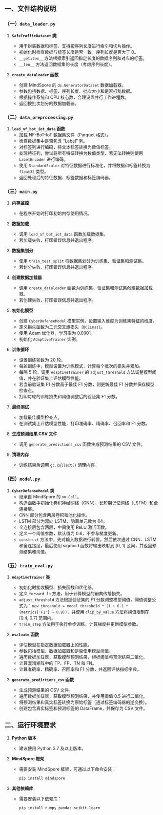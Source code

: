 ## 一、文件结构说明

### （一）`data_loader.py`

1. **`SafeTrafficDataset` 类**
   - 用于封装数据和标签，支持按序列长度进行索引和切片操作。
   - 初始化时检查数据与标签长度是否一致，序列长度是否大于 0。
   - `__getitem__` 方法根据索引返回指定长度的数据序列和对应的标签。
   - `__len__` 方法返回数据集的长度（考虑序列长度）。

2. **`create_dataloader` 函数**
   - 创建 MindSpore 的 `ds.GeneratorDataset` 数据加载器。
   - 参数包括数据、标签、序列长度、批次大小和是否打乱数据。
   - 根据操作系统和 CPU 核心数，合理设置并行工作进程数。
   - 返回按批次划分的数据加载器。

### （二）`data_preprocessing.py`

1. **`load_nf_bot_iot_data` 函数**
   - 加载 NF-BoT-IoT 数据集文件（Parquet 格式）。
   - 检查数据集中是否包含 “Label” 列。
   - 对标签列进行编码，将文本标签转换为数值标签。
   - 处理特征列，尝试将所有特征转换为数值类型，若无法转换则使用 `LabelEncoder` 进行编码。
   - 使用 `StandardScaler` 对特征数据进行标准化，并将数据和标签转换为 `float32` 类型。
   - 返回处理后的特征数据、标签数据和标签编码器。

### （三）`main.py`

1. **内存监控**
   - 在程序开始时打印初始内存使用情况。

2. **数据加载**
   - 调用 `load_nf_bot_iot_data` 函数加载数据集。
   - 若加载失败，打印错误信息并退出程序。

3. **数据集划分**
   - 使用 `train_test_split` 将数据集划分为训练集、验证集和测试集。
   - 若划分失败，打印错误信息并退出程序。

4. **创建数据加载器**
   - 调用 `create_dataloader` 函数为训练集、验证集和测试集创建数据加载器。
   - 若创建失败，打印错误信息并退出程序。

5. **初始化模型**
   - 创建 `CyberDefenseModel` 模型实例，设置输入维度为训练集特征的维度。
   - 定义损失函数为二元交叉熵损失（`BCELoss`）。
   - 使用 Adam 优化器，学习率为 0.0001。
   - 初始化 `AdaptiveTrainer` 实例。

6. **训练循环**
   - 设置训练轮数为 20 轮。
   - 每轮训练中，模型设置为训练模式，计算每个批次的损失并累加。
   - 每隔 5 轮，调用 `AdaptiveTrainer` 的 `adjust_threshold` 方法调整模型阈值，并在验证集上评估模型性能。
   - 若当前验证集 F1 分数高于最佳 F1 分数，则更新最佳 F1 分数并保存模型检查点。
   - 打印每轮的训练损失和阈值调整后的验证集 F1 分数。

7. **最终测试**
   - 加载最佳模型检查点。
   - 在测试集上评估模型性能，打印准确率、精确率、召回率和 F1 分数。

8. **生成预测结果 CSV 文件**
   - 调用 `generate_predictions_csv` 函数生成预测结果的 CSV 文件。

9. **清理内存**
   - 训练结束后调用 `gc.collect()` 清理内存。

### （四）`model.py`

1. **`CyberDefenseModel` 类**
   - 继承自 MindSpore 的 `nn.Cell`。
   - 构造函数中初始化卷积神经网络（CNN）、长短期记忆网络（LSTM）和全连接层。
   - CNN 部分包含两层卷积和池化操作。
   - LSTM 部分为双向 LSTM，隐藏单元数为 64。
   - 全连接层包含两层，中间使用 ReLU 激活函数。
   - 定义一个阈值参数，默认值为 0.6，不参与梯度更新。
   - `construct` 方法中，先对输入数据进行转置，然后依次通过 CNN、LSTM 和全连接层，最后使用 sigmoid 函数将输出映射到 [0, 1] 区间，并返回预测结果和阈值。

### （五）`train_eval.py`

1. **`AdaptiveTrainer` 类**
   - 初始化时接收模型、损失函数和优化器。
   - 定义 `forward_fn` 方法，用于计算模型的前向传播损失。
   - `adjust_threshold` 方法根据验证集的 F1 分数调整模型阈值，阈值调整公式为：`new_threshold = model.threshold * (1 + 0.1 * (metrics['F1'] - 0.9))`，并使用 `clip_by_value` 方法将阈值限制在 [0.4, 0.7] 范围内。
   - `train_step` 方法用于执行单步训练，计算梯度并更新模型参数。

2. **`evaluate` 函数**
   - 评估模型在指定数据加载器上的性能。
   - 参数包括模型、数据加载器和是否使用模型阈值。
   - 遍历数据加载器，获取模型预测结果，根据阈值将预测结果二值化。
   - 计算混淆矩阵中的 TP、FP、TN 和 FN。
   - 计算准确率、精确率、召回率和 F1 分数，并返回评估指标字典。

3. **`generate_predictions_csv` 函数**
   - 生成预测结果的 CSV 文件。
   - 遍历数据加载器，获取模型预测结果，并使用阈值 0.5 进行二值化。
   - 将预测结果和真实标签转换为原始标签（通过标签编码器的逆变换）。
   - 创建包含真实标签和预测标签的 DataFrame，并保存为 CSV 文件。

## 二、运行环境要求

1. **Python 版本**
   - 建议使用 Python 3.7 及以上版本。

2. **MindSpore 框架**
   - 需要安装 MindSpore 框架，可通过以下命令安装：
     ```bash
     pip install mindspore
     ```

3. **其他依赖库**
   - 需要安装以下依赖库：
     ```bash
     pip install numpy pandas scikit-learn
     ```
     
